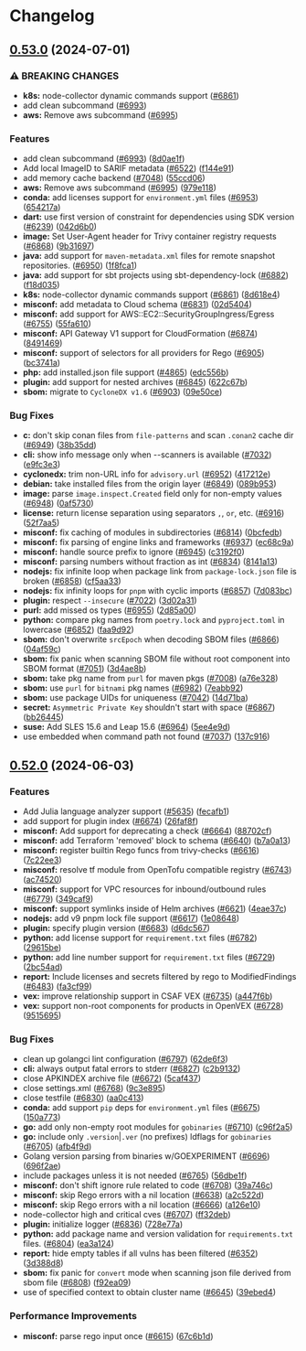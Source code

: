 # Changelog

## [0.53.0](https://github.com/deepfactor-io/trivy/compare/v0.52.0...v0.53.0) (2024-07-01)


### ⚠ BREAKING CHANGES

* **k8s:** node-collector dynamic commands support ([#6861](https://github.com/deepfactor-io/trivy/issues/6861))
* add clean subcommand ([#6993](https://github.com/deepfactor-io/trivy/issues/6993))
* **aws:** Remove aws subcommand ([#6995](https://github.com/deepfactor-io/trivy/issues/6995))

### Features

* add clean subcommand ([#6993](https://github.com/deepfactor-io/trivy/issues/6993)) ([8d0ae1f](https://github.com/deepfactor-io/trivy/commit/8d0ae1f5de72d92a043dcd6b7c164d30e51b6047))
* Add local ImageID to SARIF metadata ([#6522](https://github.com/deepfactor-io/trivy/issues/6522)) ([f144e91](https://github.com/deepfactor-io/trivy/commit/f144e912d34234f00b5a13b7a11a0019fa978b27))
* add memory cache backend ([#7048](https://github.com/deepfactor-io/trivy/issues/7048)) ([55ccd06](https://github.com/deepfactor-io/trivy/commit/55ccd06df43f6ff28685f46d215ccb70f55916d2))
* **aws:** Remove aws subcommand ([#6995](https://github.com/deepfactor-io/trivy/issues/6995)) ([979e118](https://github.com/deepfactor-io/trivy/commit/979e118a9e0ca8943bef9143f492d7eb1fd4d863))
* **conda:** add licenses support for `environment.yml` files ([#6953](https://github.com/deepfactor-io/trivy/issues/6953)) ([654217a](https://github.com/deepfactor-io/trivy/commit/654217a65485ca0a07771ea61071977894eb4920))
* **dart:** use first version of constraint for dependencies using SDK version ([#6239](https://github.com/deepfactor-io/trivy/issues/6239)) ([042d6b0](https://github.com/deepfactor-io/trivy/commit/042d6b08c283105c258a3dda98983b345a5305c3))
* **image:** Set User-Agent header for Trivy container registry requests ([#6868](https://github.com/deepfactor-io/trivy/issues/6868)) ([9b31697](https://github.com/deepfactor-io/trivy/commit/9b31697274c8743d6e5a8f7a1a05daf60cd15910))
* **java:** add support for `maven-metadata.xml` files for remote snapshot repositories. ([#6950](https://github.com/deepfactor-io/trivy/issues/6950)) ([1f8fca1](https://github.com/deepfactor-io/trivy/commit/1f8fca1fc77b989bb4e3ba820b297464dbdd825f))
* **java:** add support for sbt projects using sbt-dependency-lock ([#6882](https://github.com/deepfactor-io/trivy/issues/6882)) ([f18d035](https://github.com/deepfactor-io/trivy/commit/f18d035ae13b281c96aa4ed69ca32e507d336e66))
* **k8s:** node-collector dynamic commands support ([#6861](https://github.com/deepfactor-io/trivy/issues/6861)) ([8d618e4](https://github.com/deepfactor-io/trivy/commit/8d618e48a2f1b60c2e4c49cdd9deb8eb45c972b0))
* **misconf:** add metadata to Cloud schema ([#6831](https://github.com/deepfactor-io/trivy/issues/6831)) ([02d5404](https://github.com/deepfactor-io/trivy/commit/02d540478d495416b50d7e8b187ff9f5bba41f45))
* **misconf:** add support for AWS::EC2::SecurityGroupIngress/Egress ([#6755](https://github.com/deepfactor-io/trivy/issues/6755)) ([55fa610](https://github.com/deepfactor-io/trivy/commit/55fa6109cd0463fd3221aae41ca7b1d8c44ad430))
* **misconf:** API Gateway V1 support for CloudFormation ([#6874](https://github.com/deepfactor-io/trivy/issues/6874)) ([8491469](https://github.com/deepfactor-io/trivy/commit/8491469f0b35bd9df706a433669f5b62239d4ef3))
* **misconf:** support of selectors for all providers for Rego ([#6905](https://github.com/deepfactor-io/trivy/issues/6905)) ([bc3741a](https://github.com/deepfactor-io/trivy/commit/bc3741ae2c68cdd00fc0aef7e51985568b2eb78a))
* **php:** add installed.json file support ([#4865](https://github.com/deepfactor-io/trivy/issues/4865)) ([edc556b](https://github.com/deepfactor-io/trivy/commit/edc556b85e3554c31e19b1ece189effb9ba2be12))
* **plugin:** add support for nested archives ([#6845](https://github.com/deepfactor-io/trivy/issues/6845)) ([622c67b](https://github.com/deepfactor-io/trivy/commit/622c67b7647f94d0a0ca3acf711d8f847cdd8d98))
* **sbom:** migrate to `CycloneDX v1.6` ([#6903](https://github.com/deepfactor-io/trivy/issues/6903)) ([09e50ce](https://github.com/deepfactor-io/trivy/commit/09e50ce6a82073ba62f1732d5aa0cd2701578693))


### Bug Fixes

* **c:** don't skip conan files from `file-patterns` and scan `.conan2` cache dir ([#6949](https://github.com/deepfactor-io/trivy/issues/6949)) ([38b35dd](https://github.com/deepfactor-io/trivy/commit/38b35dd3c804027e7a6e6a9d3c87b7ac333896c5))
* **cli:** show info message only when --scanners is available ([#7032](https://github.com/deepfactor-io/trivy/issues/7032)) ([e9fc3e3](https://github.com/deepfactor-io/trivy/commit/e9fc3e3397564512038ddeca2adce0efcb3f93c5))
* **cyclonedx:** trim non-URL info for `advisory.url` ([#6952](https://github.com/deepfactor-io/trivy/issues/6952)) ([417212e](https://github.com/deepfactor-io/trivy/commit/417212e0930aa52a27ebdc1b9370d2943ce0f8fa))
* **debian:** take installed files from the origin layer ([#6849](https://github.com/deepfactor-io/trivy/issues/6849)) ([089b953](https://github.com/deepfactor-io/trivy/commit/089b953462260f01c40bdf588b2568ae0ef658bc))
* **image:** parse `image.inspect.Created` field only for non-empty values ([#6948](https://github.com/deepfactor-io/trivy/issues/6948)) ([0af5730](https://github.com/deepfactor-io/trivy/commit/0af5730cbe56686417389c2fad643c1bdbb33999))
* **license:** return license separation using separators  `,`, `or`, etc. ([#6916](https://github.com/deepfactor-io/trivy/issues/6916)) ([52f7aa5](https://github.com/deepfactor-io/trivy/commit/52f7aa54b520a90a19736703f8ea63cc20fab104))
* **misconf:** fix caching of modules in subdirectories ([#6814](https://github.com/deepfactor-io/trivy/issues/6814)) ([0bcfedb](https://github.com/deepfactor-io/trivy/commit/0bcfedbcaa9bbe30ee5ecade5b98e9ce3cc54c9b))
* **misconf:** fix parsing of engine links and frameworks ([#6937](https://github.com/deepfactor-io/trivy/issues/6937)) ([ec68c9a](https://github.com/deepfactor-io/trivy/commit/ec68c9ab4580d057720179173d58734402c92af4))
* **misconf:** handle source prefix to ignore ([#6945](https://github.com/deepfactor-io/trivy/issues/6945)) ([c3192f0](https://github.com/deepfactor-io/trivy/commit/c3192f061d7e84eaf38df8df7c879dc00b4ca137))
* **misconf:** parsing numbers without fraction as int ([#6834](https://github.com/deepfactor-io/trivy/issues/6834)) ([8141a13](https://github.com/deepfactor-io/trivy/commit/8141a137ba50b553a9da877d95c7ccb491d041c6))
* **nodejs:** fix infinite loop when package link from `package-lock.json` file is broken ([#6858](https://github.com/deepfactor-io/trivy/issues/6858)) ([cf5aa33](https://github.com/deepfactor-io/trivy/commit/cf5aa336e660e4c98481ebf8d15dd4e54c38581e))
* **nodejs:** fix infinity loops for `pnpm` with cyclic imports ([#6857](https://github.com/deepfactor-io/trivy/issues/6857)) ([7d083bc](https://github.com/deepfactor-io/trivy/commit/7d083bc890eccc3bf32765c6d7e922cab2e2ef94))
* **plugin:** respect `--insecure` ([#7022](https://github.com/deepfactor-io/trivy/issues/7022)) ([3d02a31](https://github.com/deepfactor-io/trivy/commit/3d02a31b44924f9e2495aae087f7ca9de3314db4))
* **purl:** add missed os types ([#6955](https://github.com/deepfactor-io/trivy/issues/6955)) ([2d85a00](https://github.com/deepfactor-io/trivy/commit/2d85a003b22298d1101f84559f7c6b470f2b3909))
* **python:** compare pkg names from `poetry.lock` and `pyproject.toml` in lowercase ([#6852](https://github.com/deepfactor-io/trivy/issues/6852)) ([faa9d92](https://github.com/deepfactor-io/trivy/commit/faa9d92cfeb8d924deda2dac583b6c97099c08d9))
* **sbom:** don't overwrite `srcEpoch` when decoding SBOM files ([#6866](https://github.com/deepfactor-io/trivy/issues/6866)) ([04af59c](https://github.com/deepfactor-io/trivy/commit/04af59c2906bcfc7f7970b4e8f45a90f04313170))
* **sbom:** fix panic when scanning SBOM file without root component into SBOM format ([#7051](https://github.com/deepfactor-io/trivy/issues/7051)) ([3d4ae8b](https://github.com/deepfactor-io/trivy/commit/3d4ae8b5be94cd9b00badeece8d86c2258b2cd90))
* **sbom:** take pkg name from `purl` for maven pkgs ([#7008](https://github.com/deepfactor-io/trivy/issues/7008)) ([a76e328](https://github.com/deepfactor-io/trivy/commit/a76e3286c413de3dec55394fb41dd627dfee37ae))
* **sbom:** use `purl` for `bitnami` pkg names ([#6982](https://github.com/deepfactor-io/trivy/issues/6982)) ([7eabb92](https://github.com/deepfactor-io/trivy/commit/7eabb92ec2e617300433445718be07ac74956454))
* **sbom:** use package UIDs for uniqueness ([#7042](https://github.com/deepfactor-io/trivy/issues/7042)) ([14d71ba](https://github.com/deepfactor-io/trivy/commit/14d71ba63c39e51dd4179ba2d6002b46e1816e90))
* **secret:** `Asymmetric Private Key` shouldn't start with space ([#6867](https://github.com/deepfactor-io/trivy/issues/6867)) ([bb26445](https://github.com/deepfactor-io/trivy/commit/bb26445e3df198df77930329f532ac5ab7a67af2))
* **suse:** Add SLES 15.6 and Leap 15.6 ([#6964](https://github.com/deepfactor-io/trivy/issues/6964)) ([5ee4e9d](https://github.com/deepfactor-io/trivy/commit/5ee4e9d30ea814f60fd5705361cabf2e83a47a78))
* use embedded when command path not found ([#7037](https://github.com/deepfactor-io/trivy/issues/7037)) ([137c916](https://github.com/deepfactor-io/trivy/commit/137c9164238ffd989a0c5ed24f23a55bbf341f6e))

## [0.52.0](https://github.com/deepfactor-io/trivy/compare/v0.51.1...v0.52.0) (2024-06-03)


### Features

* Add Julia language analyzer support ([#5635](https://github.com/deepfactor-io/trivy/issues/5635)) ([fecafb1](https://github.com/deepfactor-io/trivy/commit/fecafb1fc5bb129c7485342a0775f0dd8bedd28e))
* add support for plugin index ([#6674](https://github.com/deepfactor-io/trivy/issues/6674)) ([26faf8f](https://github.com/deepfactor-io/trivy/commit/26faf8f3f04b1c5f9f81c03ffc6b2008732207e2))
* **misconf:** Add support for deprecating a check ([#6664](https://github.com/deepfactor-io/trivy/issues/6664)) ([88702cf](https://github.com/deepfactor-io/trivy/commit/88702cfd5918b093defc5b5580f7cbf16f5f2417))
* **misconf:** add Terraform 'removed' block to schema ([#6640](https://github.com/deepfactor-io/trivy/issues/6640)) ([b7a0a13](https://github.com/deepfactor-io/trivy/commit/b7a0a131a03ed49c08d3b0d481bc9284934fd6e1))
* **misconf:** register builtin Rego funcs from trivy-checks ([#6616](https://github.com/deepfactor-io/trivy/issues/6616)) ([7c22ee3](https://github.com/deepfactor-io/trivy/commit/7c22ee3df5ee51beb90e44428a99541b3d19ab98))
* **misconf:** resolve tf module from OpenTofu compatible registry ([#6743](https://github.com/deepfactor-io/trivy/issues/6743)) ([ac74520](https://github.com/deepfactor-io/trivy/commit/ac7452009bf7ca0fa8ee1de8807c792eabad405a))
* **misconf:** support for VPC resources for inbound/outbound rules ([#6779](https://github.com/deepfactor-io/trivy/issues/6779)) ([349caf9](https://github.com/deepfactor-io/trivy/commit/349caf96bc3dd81551d488044f1adfdb947f39fb))
* **misconf:** support symlinks inside of Helm archives ([#6621](https://github.com/deepfactor-io/trivy/issues/6621)) ([4eae37c](https://github.com/deepfactor-io/trivy/commit/4eae37c52b035b3576361c12f70d3d9517d0a73c))
* **nodejs:** add v9 pnpm lock file support ([#6617](https://github.com/deepfactor-io/trivy/issues/6617)) ([1e08648](https://github.com/deepfactor-io/trivy/commit/1e0864842e32a709941d4b4e8f521602bcee684d))
* **plugin:** specify plugin version ([#6683](https://github.com/deepfactor-io/trivy/issues/6683)) ([d6dc567](https://github.com/deepfactor-io/trivy/commit/d6dc56732babbc9d7f788c280a768d8648aa093d))
* **python:** add license support for `requirement.txt` files ([#6782](https://github.com/deepfactor-io/trivy/issues/6782)) ([29615be](https://github.com/deepfactor-io/trivy/commit/29615be85e8bfeaf5a0cd51829b1898c55fa4274))
* **python:** add line number support for `requirement.txt` files ([#6729](https://github.com/deepfactor-io/trivy/issues/6729)) ([2bc54ad](https://github.com/deepfactor-io/trivy/commit/2bc54ad2752aba5de4380cb92c13b09c0abefd73))
* **report:** Include licenses and secrets filtered by rego to ModifiedFindings ([#6483](https://github.com/deepfactor-io/trivy/issues/6483)) ([fa3cf99](https://github.com/deepfactor-io/trivy/commit/fa3cf993eace4be793f85907b42365269c597b91))
* **vex:** improve relationship support in CSAF VEX ([#6735](https://github.com/deepfactor-io/trivy/issues/6735)) ([a447f6b](https://github.com/deepfactor-io/trivy/commit/a447f6ba94b6f8b14177dc5e4369a788e2020d90))
* **vex:** support non-root components for products in OpenVEX ([#6728](https://github.com/deepfactor-io/trivy/issues/6728)) ([9515695](https://github.com/deepfactor-io/trivy/commit/9515695d45e9b5c20890e27e21e3ab45bfd4ce5f))


### Bug Fixes

* clean up golangci lint configuration ([#6797](https://github.com/deepfactor-io/trivy/issues/6797)) ([62de6f3](https://github.com/deepfactor-io/trivy/commit/62de6f3feba6e4c56ad3922441d5b0f150c3d6b7))
* **cli:** always output fatal errors to stderr ([#6827](https://github.com/deepfactor-io/trivy/issues/6827)) ([c2b9132](https://github.com/deepfactor-io/trivy/commit/c2b9132a7e933a68df4cc0eb86aab23719ded1b5))
* close APKINDEX archive file ([#6672](https://github.com/deepfactor-io/trivy/issues/6672)) ([5caf437](https://github.com/deepfactor-io/trivy/commit/5caf4377f3a7fcb1f6e1a84c67136ae62d100be3))
* close settings.xml ([#6768](https://github.com/deepfactor-io/trivy/issues/6768)) ([9c3e895](https://github.com/deepfactor-io/trivy/commit/9c3e895fcb0852c00ac03ed21338768f76b5273b))
* close testfile ([#6830](https://github.com/deepfactor-io/trivy/issues/6830)) ([aa0c413](https://github.com/deepfactor-io/trivy/commit/aa0c413814e8915b38d2285c6a8ba5bc3f0705b4))
* **conda:** add support `pip` deps for `environment.yml` files ([#6675](https://github.com/deepfactor-io/trivy/issues/6675)) ([150a773](https://github.com/deepfactor-io/trivy/commit/150a77313e980cd63797a89a03afcbc97b285f38))
* **go:** add only non-empty root modules for `gobinaries` ([#6710](https://github.com/deepfactor-io/trivy/issues/6710)) ([c96f2a5](https://github.com/deepfactor-io/trivy/commit/c96f2a5b3de820da37e14594dd537c3b0949ae9c))
* **go:** include only `.version`|`.ver` (no prefixes) ldflags for `gobinaries` ([#6705](https://github.com/deepfactor-io/trivy/issues/6705)) ([afb4f9d](https://github.com/deepfactor-io/trivy/commit/afb4f9dc4730671ba004e1734fa66422c4c86dad))
* Golang version parsing from binaries w/GOEXPERIMENT ([#6696](https://github.com/deepfactor-io/trivy/issues/6696)) ([696f2ae](https://github.com/deepfactor-io/trivy/commit/696f2ae0ecdd4f90303f41249924a09ace70dd78))
* include packages unless it is not needed ([#6765](https://github.com/deepfactor-io/trivy/issues/6765)) ([56dbe1f](https://github.com/deepfactor-io/trivy/commit/56dbe1f6768fe67fbc1153b74fde0f83eaa1b281))
* **misconf:** don't shift ignore rule related to code ([#6708](https://github.com/deepfactor-io/trivy/issues/6708)) ([39a746c](https://github.com/deepfactor-io/trivy/commit/39a746c77837f873e87b81be40676818030f44c5))
* **misconf:** skip Rego errors with a nil location ([#6638](https://github.com/deepfactor-io/trivy/issues/6638)) ([a2c522d](https://github.com/deepfactor-io/trivy/commit/a2c522ddb229f049999c4ce74ef75a0e0f9fdc62))
* **misconf:** skip Rego errors with a nil location ([#6666](https://github.com/deepfactor-io/trivy/issues/6666)) ([a126e10](https://github.com/deepfactor-io/trivy/commit/a126e1075a44ef0e40c0dc1e214d1c5955f80242))
* node-collector high and critical cves ([#6707](https://github.com/deepfactor-io/trivy/issues/6707)) ([ff32deb](https://github.com/deepfactor-io/trivy/commit/ff32deb7bf9163c06963f557228260b3b8c161ed))
* **plugin:** initialize logger ([#6836](https://github.com/deepfactor-io/trivy/issues/6836)) ([728e77a](https://github.com/deepfactor-io/trivy/commit/728e77a7261dc3fcda1e61e79be066c789bbba0c))
* **python:** add package name and version validation for `requirements.txt` files. ([#6804](https://github.com/deepfactor-io/trivy/issues/6804)) ([ea3a124](https://github.com/deepfactor-io/trivy/commit/ea3a124fc7162c30c7f1a59bdb28db0b3c8bb86d))
* **report:** hide empty tables if all vulns has been filtered ([#6352](https://github.com/deepfactor-io/trivy/issues/6352)) ([3d388d8](https://github.com/deepfactor-io/trivy/commit/3d388d8552ef42d4d54176309a38c1879008527b))
* **sbom:** fix panic for `convert` mode when scanning json file derived from sbom file ([#6808](https://github.com/deepfactor-io/trivy/issues/6808)) ([f92ea09](https://github.com/deepfactor-io/trivy/commit/f92ea096856c7c262b05bd4d31c62689ebafac82))
* use of specified context to obtain cluster name ([#6645](https://github.com/deepfactor-io/trivy/issues/6645)) ([39ebed4](https://github.com/deepfactor-io/trivy/commit/39ebed45f8c218509d264bd3f3ca548fc33d2b3a))


### Performance Improvements

* **misconf:** parse rego input once ([#6615](https://github.com/deepfactor-io/trivy/issues/6615)) ([67c6b1d](https://github.com/deepfactor-io/trivy/commit/67c6b1d473999003d682bdb42657bbf3a4a69a9c))
